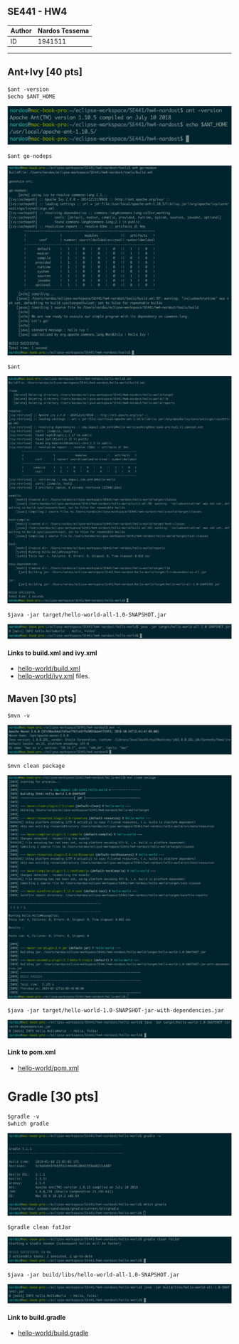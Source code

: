 
## SE441 - HW4
Author | Nardos Tessema
-------|----------------
ID | 1941511
--------------------------------------

## Ant+Ivy [40 pts]
```
$ant -version
$echo $ANT_HOME
```
![$ANT_HOME & ant -version](images/ant-v.png)
```
$ant go-nodeps
```
![ant go-nodeps](images/ant-go-nodeps.png)
```
$ant
```
![successful build](images/ant-successful.png)
```
$java -jar target/hello-world-all-1.0-SNAPSHOT.jar
```
![Successful Execution](images/java-jar-ant.png)
#### Links to build\.xml and ivy\.xml
* [hello-world/build.xml](hello-world/build.xml)
* [hello-world/ivy.xml](hello-world/ivy.xml) files.

## Maven [30 pts]
```
$mvn -v
```
![mvn -v](images/mvn-v.png)
```
$mvn clean package
```
![BUILD SUCCESS](images/mvn-clean-package.png)
```
$java -jar target/hello-world-1.0-SNAPSHOT-jar-with-dependencies.jar
```
![Successful Execution](images/java-jar-mvn.png)
#### Link to pom\.xml
* [hello-world/pom.xml](hello-world/pom.xml)

# Gradle [30 pts]
```
$gradle -v
$which gradle
```
![Gradle Home and Version](images/gradle-v-which-gradle.png)
```
$gradle clean fatJar
```
![BUILD SUCCESSFUL](images/gradle-clean-fatJar.png)
```
$java -jar build/libs/hello-world-all-1.0-SNAPSHOT.jar
```
![Successful Execution](images/java-jar-gradle.png)
#### Link to build\.gradle
* [hello-world/build.gradle](hello-world/build.gradle)
